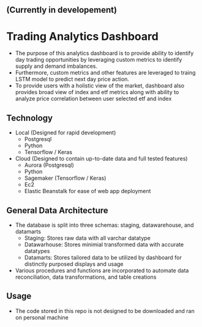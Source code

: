 ## (Currently in developement)

# Trading Analytics Dashboard
- The purpose of this analytics dashboard is to provide ability to identify day trading opportunities by leveraging custom metrics to identify supply and demand imbalances.
- Furthermore, custom metrics and other features are leveraged to traing LSTM model to predict next day price action.
- To provide users with a holistic view of the market, dashboard also provides broad view of index and etf metrics along with ability to analyze price correlation between user selected etf and index

## Technology
- Local (Designed for rapid development)
    - Postgresql
    - Python
    - Tensorflow / Keras
- Cloud (Designed to contain up-to-date data and full tested features)
    - Aurora (Postgresql)
    - Python
    - Sagemaker (Tensorflow / Keras)
    - Ec2
    - Elastic Beanstalk for ease of web app deployment

## General Data Architecture
- The database is split into three schemas: staging, datawarehouse, and datamarts
    - Staging: Stores raw data with all varchar datatype
    - Datawarhouse: Stores minimial transformed data with accurate datatypes
    - Datamarts: Stores tailored data to be utilized by dashboard for distinctly purposed displays and usage
- Various procedures and functions are incorporated to automate data reconciliation, data transformations, and table creations

## Usage
- The code stored in this repo is not designed to be downloaded and ran on personal machine
